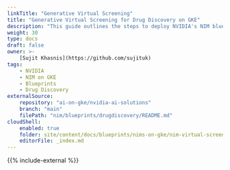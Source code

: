 ```yaml
---
linkTitle: "Generative Virtual Screening"
title: "Generative Virtual Screening for Drug Discovery on GKE"
description: "This guide outlines the steps to deploy NVIDIA's NIM blueprint for [Generative Virtual screening for Drug Discovery](https://build.nvidia.com/nvidia/generative-virtual-screening-for-drug-discovery) on a Google Kubernetes Engine (GKE) cluster. Three NIMs - AlphaFold2, MolMIM & DiffDock are used to demonstrate Protein folding, Molecular generation and Protein docking."
weight: 30
type: docs
draft: false
owner: >-
    [Sujit Khasnis](https://github.com/sujituk)
tags:
    - NVIDIA
    - NIM on GKE
    - Blueprints
    - Drug Discovery
externalSource:
    repository: "ai-on-gke/nvidia-ai-solutions"
    branch: "main"
    filePath: "nim/blueprints/drugdiscovery/README.md"
cloudShell: 
    enabled: true
    folder: site/content/docs/blueprints/nims-on-gke/nim-virtual-screening
    editorFile: _index.md
---
```

{{% include-external %}}